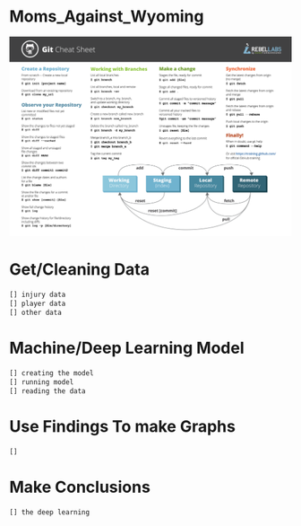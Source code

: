 # Moms_Against_Wyoming
![alt text](GitCommands.png)

# Get/Cleaning Data
    [] injury data
    [] player data
    [] other data

# Machine/Deep Learning Model
    [] creating the model
    [] running model
    [] reading the data

# Use Findings To make Graphs
    [] 

# Make Conclusions
    [] the deep learning 